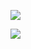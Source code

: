 
![](https://webstation.joojae.synology.me/70608aa.jpeg)

![](https://webstation.joojae.synology.me/e074950.jpeg)
